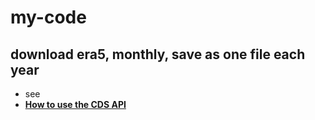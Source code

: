 # my-code
## download era5, monthly, save as one file each year
- see 
- **[How to use the CDS API ](https://cds.climate.copernicus.eu/api-how-to)**
